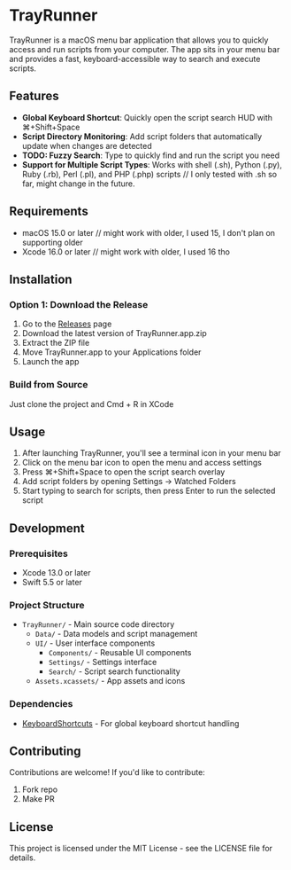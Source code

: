 # TrayRunner

TrayRunner is a macOS menu bar application that allows you to quickly access and run scripts from your computer. The app sits in your menu bar and provides a fast, keyboard-accessible way to search and execute scripts.

## Features

- **Global Keyboard Shortcut**: Quickly open the script search HUD with ⌘+Shift+Space
- **Script Directory Monitoring**: Add script folders that automatically update when changes are detected
- **TODO: Fuzzy Search**: Type to quickly find and run the script you need
- **Support for Multiple Script Types**: Works with shell (.sh), Python (.py), Ruby (.rb), Perl (.pl), and PHP (.php) scripts // I only tested with .sh so far, might change in the future.

## Requirements

- macOS 15.0 or later // might work with older, I used 15, I don't plan on supporting older
- Xcode 16.0 or later // might work with older, I used 16 tho

## Installation

### Option 1: Download the Release

1. Go to the [Releases](https://github.com/yourusername/TrayRunner/releases) page
2. Download the latest version of TrayRunner.app.zip
3. Extract the ZIP file
4. Move TrayRunner.app to your Applications folder
5. Launch the app

### Build from Source

Just clone the project and Cmd + R in XCode

## Usage

1. After launching TrayRunner, you'll see a terminal icon in your menu bar
2. Click on the menu bar icon to open the menu and access settings
3. Press ⌘+Shift+Space to open the script search overlay
4. Add script folders by opening Settings → Watched Folders
5. Start typing to search for scripts, then press Enter to run the selected script

## Development

### Prerequisites

- Xcode 13.0 or later
- Swift 5.5 or later

### Project Structure

- `TrayRunner/` - Main source code directory
  - `Data/` - Data models and script management
  - `UI/` - User interface components
    - `Components/` - Reusable UI components
    - `Settings/` - Settings interface
    - `Search/` - Script search functionality
  - `Assets.xcassets/` - App assets and icons

### Dependencies

- [KeyboardShortcuts](https://github.com/sindresorhus/KeyboardShortcuts) - For global keyboard shortcut handling

## Contributing

Contributions are welcome! If you'd like to contribute:

1. Fork repo
2. Make PR

## License

This project is licensed under the MIT License - see the LICENSE file for details.

